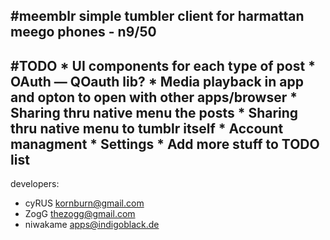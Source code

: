 #meemblr 
simple tumbler client for harmattan meego phones - n9/50
---
#TODO
	* UI components for each type of post
	* OAuth — QOauth lib?
	* Media playback in app and opton to open with other apps/browser
	* Sharing thru native menu the posts
	* Sharing thru native menu to tumblr itself
	* Account managment
	* Settings
	* Add more stuff to TODO list
---
developers:
* cyRUS <kornburn@gmail.com>
* ZogG <thezogg@gmail.com>
* niwakame <apps@indigoblack.de>
